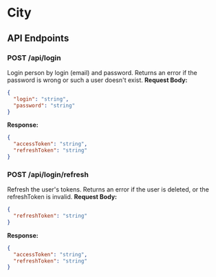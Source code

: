 # City

## API Endpoints

### POST /api/login
Login person by login (email) and password. Returns an error if the password is wrong or such a user doesn't exist.
**Request Body:**
```json
{
  "login": "string",
  "password": "string"
}
```

**Response:**
```json
{
  "accessToken": "string",
  "refreshToken": "string"
}
```

### POST /api/login/refresh
Refresh the user's tokens. Returns an error if the user is deleted, or the refreshToken is invalid.
**Request Body:**
```json
{
  "refreshToken": "string"
}
```

**Response:**
```json
{
  "accessToken": "string",
  "refreshToken": "string"
}
```



